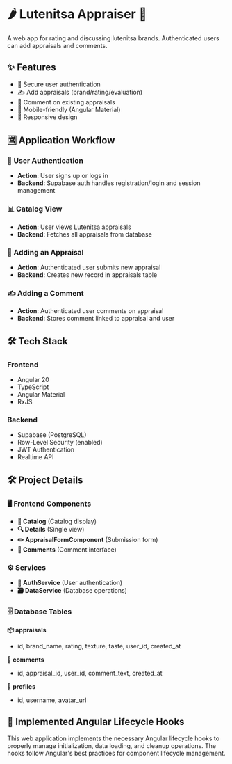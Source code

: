 # 🌶️ Lutenitsa Appraiser 🍅

A web app for rating and discussing lutenitsa brands. Authenticated users can add appraisals and comments.


## ✨ Features
- 🔐 Secure user authentication
- ✍️ Add appraisals (brand/rating/evaluation)
- 💬 Comment on existing appraisals
- 📱 Mobile-friendly (Angular Material)
- 🍥 Responsive design

## 🈺 Application Workflow

### 🔐 User Authentication
- **Action**: User signs up or logs in  
- **Backend**: Supabase auth handles registration/login and session management

### 📊 Catalog View
- **Action**: User views Lutenitsa appraisals  
- **Backend**: Fetches all appraisals from database

### 📝 Adding an Appraisal
- **Action**: Authenticated user submits new appraisal  
- **Backend**: Creates new record in appraisals table

### ✍️ Adding a Comment
- **Action**: Authenticated user comments on appraisal  
- **Backend**: Stores comment linked to appraisal and user


## 🛠️ Tech Stack
### Frontend
- Angular 20
- TypeScript
- Angular Material
- RxJS

### Backend
- Supabase (PostgreSQL)
- Row-Level Security (enabled)
- JWT Authentication
- Realtime API

## 🛠️ Project Details

### 🖥️ Frontend Components
- **📜 Catalog** (Catalog display)
- **🔍 Details** (Single view)
- **✏️ AppraisalFormComponent** (Submission form)
- **💬 Comments** (Comment interface)

### ⚙️ Services
- **👤 AuthService** (User authentication)
- **🗃️ DataService** (Database operations)

### 🗄️ Database Tables
**📦 appraisals**
- id, brand_name, rating, texture, taste, user_id, created_at

**💭 comments**  
- id, appraisal_id, user_id, comment_text, created_at

**👥 profiles**  
- id, username, avatar_url

## 🔄 Implemented Angular Lifecycle Hooks

This web application implements the necessary Angular lifecycle hooks to properly manage initialization, data loading, and cleanup operations. The hooks follow Angular's best practices for component lifecycle management.